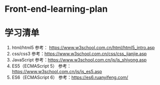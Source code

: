 # Front-end-learning-plan


# 学习清单
1. html/html5
 参考： https://www.w3school.com.cn/html/html5_intro.asp
2. css/css3
参考：https://www.w3school.com.cn/css/css_jianjie.asp
3. JavaScript
参考：https://www.w3school.com.cn/js/js_shiyong.asp
4. ES5（ECMAScript 5）
参考：https://www.w3school.com.cn/js/js_es5.asp
5. ES6（ECMAScript 6）
参考：https://es6.ruanyifeng.com/
